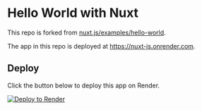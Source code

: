 # Hello World with Nuxt

This repo is forked from [nuxt.js/examples/hello-world](https://github.com/nuxt/nuxt.js/tree/dev/examples/hello-world).

The app in this repo is deployed at https://nuxt-js.onrender.com.

## Deploy

Click the button below to deploy this app on Render.

[![Deploy to Render](https://render.com/images/deploy-to-render-button.svg)](https://render.com/deploy)

